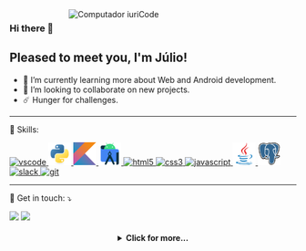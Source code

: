 <img src="https://raw.githubusercontent.com/MicaelliMedeiros/micaellimedeiros/master/image/computer-illustration.png" min-width="400px" max-width="400px" width="400px" align="right" alt="Computador iuriCode">

### Hi there 👋 

## Pleased to meet you, I'm Júlio!
<p align="left"> 
  <ul>
      <li>🌱 I’m currently learning more about Web and Android development.</li>
      <li>👯 I’m looking to collaborate on new projects.</li>
      <li>☄️ Hunger for challenges.</li>
  </ul>
</p>

---

<p align="left">
  🚀 Skills:

<p align="left">
    <a href="https://code.visualstudio.com/">
        <img src="https://cdn.jsdelivr.net/gh/devicons/devicon/icons/vscode/vscode-original.svg" alt="vscode" width="40" height="40" />
    </a>
    <a href="https://www.python.org/about/">
        <img src="https://raw.githubusercontent.com/devicons/devicon/1119b9f84c0290e0f0b38982099a2bd027a48bf1/icons/python/python-original.svg" alt="python" width="40" height="40" />
    </a>
    <a href="https://kotlinlang.org/">
        <img src="https://raw.githubusercontent.com/devicons/devicon/1119b9f84c0290e0f0b38982099a2bd027a48bf1/icons/kotlin/kotlin-original.svg" alt="kotlin" width="40" height="40" />
    </a>
    <a href="https://developer.android.com/studio/intro">
        <img src="https://raw.githubusercontent.com/devicons/devicon/1119b9f84c0290e0f0b38982099a2bd027a48bf1/icons/androidstudio/androidstudio-original.svg" alt="android studio" width="40" height="40" />
    </a>
    <a href="https://developer.mozilla.org/pt-BR/docs/Web/HTML">
        <img src="https://cdn.jsdelivr.net/gh/devicons/devicon/icons/html5/html5-plain.svg" alt="html5" width="40" height="40" />
    </a>
    <a href="https://developer.mozilla.org/pt-BR/docs/Web/CSS">
        <img src="https://cdn.jsdelivr.net/gh/devicons/devicon/icons/css3/css3-plain.svg" alt="css3" width="40" height="40" />
    </a>
    <a href="https://developer.mozilla.org/en-US/docs/Web/JavaScript">
        <img src="https://cdn.jsdelivr.net/gh/devicons/devicon/icons/javascript/javascript-original.svg" alt="javascript" width="40" height="40" />
    </a>
    <a href="https://docs.oracle.com/javase/tutorial/">
        <img src="https://raw.githubusercontent.com/devicons/devicon/1119b9f84c0290e0f0b38982099a2bd027a48bf1/icons/java/java-original.svg" alt="java" width="40" height="40" />
    </a>
    <a href="https://www.postgresql.org/about/">
        <img src="https://raw.githubusercontent.com/devicons/devicon/1119b9f84c0290e0f0b38982099a2bd027a48bf1/icons/postgresql/postgresql-original.svg" alt="postgresql" width="40" height="40" />
    </a>
    <a href="https://www.slack.com">
        <img src="https://cdn.jsdelivr.net/gh/devicons/devicon/icons/slack/slack-original.svg" alt="slack" width="40" height="40" />
    </a>
    <a href="https://git-scm.com/">
        <img src="https://cdn.jsdelivr.net/gh/devicons/devicon/icons/git/git-original.svg" alt="git" width="40" height="40" />
    </a>
</p>

</p>

---

<p align="left">
  💌 Get in touch: ⤵️ 
</p>

<p align="left">
  <a href="mailto:juliiogcm@gmail.com?" alt="Gmail">
  <img src="https://img.shields.io/badge/-Gmail-FF0000?style=flat-square&labelColor=FF0000&logo=gmail&logoColor=white&link=LINK-DO-SEU-EMAIL" /></a>

  <a href="https://www.linkedin.com/in/juliogcm" alt="Linkedin">
  <img src="https://img.shields.io/badge/-Linkedin-0e76a8?style=flat-square&logo=Linkedin&logoColor=white&link=LINK-DO-SEU-LINKEDIN" /></a>
</p>  

<h4 align="center">
    <details>
        <summary>Click for more...</summary>
        <img src="https://media3.giphy.com/media/0TtX2qqpxp3pIafzio/giphy.gif?cid=790b76114bbf0c76a21104596a57f5c2ce94094234e91f29&rid=giphy.gif&ct=s" width="100" height="100"></img>

[![Top Langs](https://github-readme-stats.vercel.app/api/top-langs/?username=juliogcm&layout=compact&theme=onedark)](https://github.com/anuraghazra/github-readme-stats)
